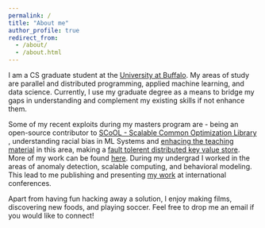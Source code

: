 ```yaml
---
permalink: /
title: "About me"
author_profile: true
redirect_from: 
  - /about/
  - /about.html
---
```

I am a CS graduate student at the [University at Buffalo](https://www.buffalo.edu/). My areas of study are parallel and distributed programming, applied machine learning, and data science. Currently, I use my graduate degree as a means to bridge my gaps in understanding and complement my existing skills if not enhance them. 

Some of my recent exploits during my masters program are - being an open-source contributor to [SCoOL - Scalable Common Optimization Library](https://gitlab.com/SCoRe-Group/scool) , understanding racial bias in ML Systems and [enhacing the teaching material](http://www-student.cse.buffalo.edu/~atri/ml-and-soc/spr22/project/teaching.html) in this area, making a [fault tolerent distributed key value store](https://github.com/saivishy/distributed-key-val-store). More of my work can be found [here](google.com). 
During my undergrad I worked in the areas of anomaly detection, scalable computing, and behavioral modeling. This lead to me publishing and presenting [my work](google.com) at international conferences.
 
Apart from having fun hacking away a solution, I enjoy making films, discovering new foods, and playing soccer. Feel free to drop me an email if you would like to connect!

